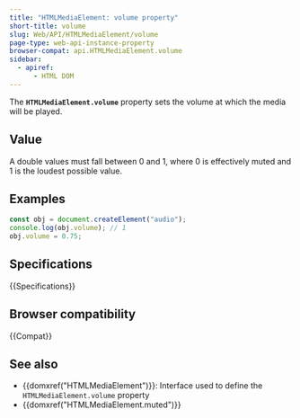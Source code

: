 ```yaml
---
title: "HTMLMediaElement: volume property"
short-title: volume
slug: Web/API/HTMLMediaElement/volume
page-type: web-api-instance-property
browser-compat: api.HTMLMediaElement.volume
sidebar:
  - apiref:
      - HTML DOM
---
```


The **`HTMLMediaElement.volume`** property sets the volume at
which the media will be played.

## Value

A double values must fall between 0 and 1, where 0 is effectively muted and 1 is the
loudest possible value.

## Examples

```js
const obj = document.createElement("audio");
console.log(obj.volume); // 1
obj.volume = 0.75;
```

## Specifications

{{Specifications}}

## Browser compatibility

{{Compat}}

## See also

- {{domxref("HTMLMediaElement")}}: Interface used to define the `HTMLMediaElement.volume` property
- {{domxref("HTMLMediaElement.muted")}}
